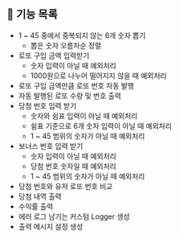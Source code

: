 ## 🚀 기능 목록
- 1 ~ 45 중에서 중복되지 않는 6개 숫자 뽑기
  - 뽑은 숫자 오름차순 정렬
- 로또 구입 금액 입력받기
  - 숫자 입력이 아닐 때 예외처리
  - 1000원으로 나누어 떨어지지 않을 때 예외처리
- 로또 구입 금액만큼 로또 번호 자동 발행
- 자동 발행된 로또 수량 및 번호 출력
- 당첨 번호 입력 받기
  - 숫자와 쉼표 입력이 아닐 때 예외처리
  - 쉼표 기준으로 6개 숫자 입력이 아닐 때 예외처리
  - 1 ~ 45 범위의 숫자가 아닐 때 예외처리
- 보너스 번호 입력 받기
  - 숫자 입력이 아닐 때 예외처리
  - 당첨 번호 숫자일 때 예외처리
  - 1 ~ 45 범위의 숫자가 아닐 때 예외처리
- 당첨 번호와 유저 로또 번호 비교
- 당첨 내역 출력
- 수익률 출력
- 에러 로그 남기는 커스텀 Logger 생성
- 출력 메시지 설정 생성